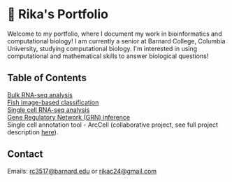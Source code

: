 # 🧬 Rika's Portfolio

Welcome to my portfolio, where I document my work in bioinformatics and computational biology! I am currently a senior at Barnard College, Columbia University, studying computational biology. I'm interested in using computational and mathematical skills to answer biological questions!

## Table of Contents

[Bulk RNA-seq analysis](./Bulk_RNAseq_Analysis)\
[Fish image-based classification](./IBC)\
[Single cell RNA-seq analysis](./single_cell_analysis)\
[Gene Regulatory Network (GRN) inference](./grn)\
Single cell annotation tool - ArcCell (collaborative project, see full project description [here](https://github.com/VenkatSBitra/coms4761_project)).

## Contact
Emails: rc3517@barnard.edu or rikac24@gmail.com






























